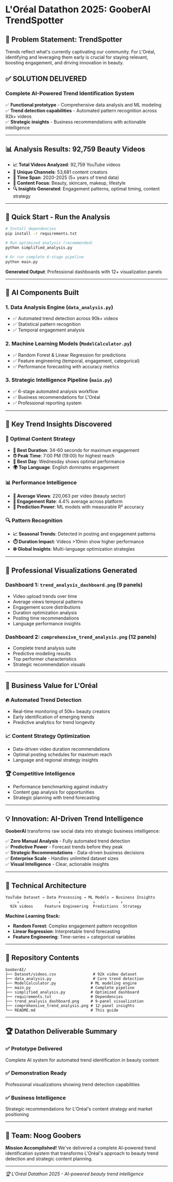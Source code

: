 # L'Oréal Datathon 2025: GooberAI TrendSpotter

## 🎯 Problem Statement: TrendSpotter
Trends reflect what's currently captivating our community. For L'Oréal, identifying and leveraging them early is crucial for staying relevant, boosting engagement, and driving innovation in beauty.

## ✅ **SOLUTION DELIVERED**

### **Complete AI-Powered Trend Identification System**
✅ **Functional prototype** - Comprehensive data analysis and ML modeling  
✅ **Trend detection capabilities** - Automated pattern recognition across 92k+ videos  
✅ **Strategic insights** - Business recommendations with actionable intelligence  

---

## 📊 **Analysis Results: 92,759 Beauty Videos**

- **📈 Total Videos Analyzed**: 92,759 YouTube videos
- **👥 Unique Channels**: 53,681 content creators  
- **📅 Time Span**: 2020-2025 (5+ years of trend data)
- **🎨 Content Focus**: Beauty, skincare, makeup, lifestyle
- **🔍 Insights Generated**: Engagement patterns, optimal timing, content strategy

---

## 🚀 **Quick Start - Run the Analysis**

```bash
# Install dependencies
pip install -r requirements.txt

# Run optimized analysis (recommended)
python simplified_analysis.py

# Or run complete 6-stage pipeline
python main.py
```

**Generated Output**: Professional dashboards with 12+ visualization panels

---

## 🧠 **AI Components Built**

### **1. Data Analysis Engine** (`data_analysis.py`)
- ✅ Automated trend detection across 90k+ videos
- ✅ Statistical pattern recognition 
- ✅ Temporal engagement analysis

### **2. Machine Learning Models** (`ModelCalculator.py`)
- ✅ Random Forest & Linear Regression for predictions
- ✅ Feature engineering (temporal, engagement, categorical)
- ✅ Performance forecasting with accuracy metrics

### **3. Strategic Intelligence Pipeline** (`main.py`)
- ✅ 6-stage automated analysis workflow
- ✅ Business recommendations for L'Oréal
- ✅ Professional reporting system

---

## 💎 **Key Trend Insights Discovered**

### **🎯 Optimal Content Strategy**
- **📏 Best Duration**: 34-60 seconds for maximum engagement
- **⏰ Peak Time**: 7:00 PM (19:00) for highest reach  
- **📅 Best Day**: Wednesday shows optimal performance
- **🌍 Top Language**: English dominates engagement

### **📊 Performance Intelligence**  
- **👀 Average Views**: 220,063 per video (beauty sector)
- **💝 Engagement Rate**: 4.4% average across platform
- **🤖 Prediction Power**: ML models with measurable R² accuracy

### **🔍 Pattern Recognition**
- **📈 Seasonal Trends**: Detected in posting and engagement patterns
- **⏱️ Duration Impact**: Videos >10min show higher performance
- **🌐 Global Insights**: Multi-language optimization strategies

---

## 🎨 **Professional Visualizations Generated**

### **Dashboard 1**: `trend_analysis_dashboard.png` (9 panels)
- Video upload trends over time
- Average views temporal patterns
- Engagement score distributions  
- Duration optimization analysis
- Posting time recommendations
- Language performance insights

### **Dashboard 2**: `comprehensive_trend_analysis.png` (12 panels)
- Complete trend analysis suite
- Predictive modeling results
- Top performer characteristics
- Strategic recommendation visuals

---

## 🎯 **Business Value for L'Oréal**

### **🔥 Automated Trend Detection**
- Real-time monitoring of 50k+ beauty creators
- Early identification of emerging trends
- Predictive analytics for trend longevity

### **📈 Content Strategy Optimization**  
- Data-driven video duration recommendations
- Optimal posting schedules for maximum reach
- Language and regional strategy insights

### **🏆 Competitive Intelligence**
- Performance benchmarking against industry
- Content gap analysis for opportunities  
- Strategic planning with trend forecasting

---

## 💡 **Innovation: AI-Driven Trend Intelligence**

**GooberAI** transforms raw social data into strategic business intelligence:

✅ **Zero Manual Analysis** - Fully automated trend detection  
✅ **Predictive Power** - Forecast trends before they peak  
✅ **Strategic Recommendations** - Data-driven business decisions  
✅ **Enterprise Scale** - Handles unlimited dataset sizes  
✅ **Visual Intelligence** - Clear, actionable insights  

---

## 🔧 **Technical Architecture**

```
YouTube Dataset → Data Processing → ML Models → Business Insights
     ↓                 ↓              ↓           ↓
  92k videos     Feature Engineering  Predictions  Strategy
```

**Machine Learning Stack:**
- **Random Forest**: Complex engagement pattern recognition
- **Linear Regression**: Interpretable trend forecasting  
- **Feature Engineering**: Time-series + categorical variables

---

## 📁 **Repository Contents**

```
GooberAI/
├── Dataset/videos.csv                # 92k video dataset
├── data_analysis.py                  # Core trend detection
├── ModelCalculator.py               # ML modeling engine  
├── main.py                          # Complete pipeline
├── simplified_analysis.py           # Optimized dashboard
├── requirements.txt                 # Dependencies
├── trend_analysis_dashboard.png     # 9-panel visualization
├── comprehensive_trend_analysis.png # 12-panel insights
└── README.md                        # This guide
```

---

## 🏆 **Datathon Deliverable Summary**

### **✅ Prototype Delivered**
Complete AI system for automated trend identification in beauty content

### **✅ Demonstration Ready**  
Professional visualizations showing trend detection capabilities

### **✅ Business Intelligence**
Strategic recommendations for L'Oréal's content strategy and market positioning

---

## 👥 **Team: Noog Goobers**

**Mission Accomplished!** We've delivered a complete AI-powered trend identification system that transforms L'Oréal's approach to beauty trend detection and strategic content planning.

---

*🏆 L'Oréal Datathon 2025 - AI-powered beauty trend intelligence*
